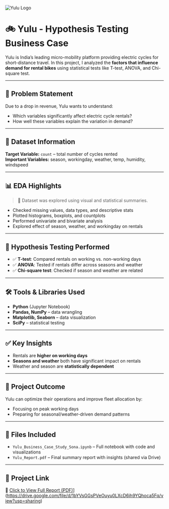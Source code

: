 ![Yulu Logo](https://drive.google.com/file/d/12tA5msL1J8QMER-NqtkePmu8sRiM5PMd/view?usp=sharing)

# 🚲 Yulu - Hypothesis Testing Business Case

Yulu is India’s leading micro-mobility platform providing electric cycles for short-distance travel. In this project, I analyzed the **factors that influence demand for rental bikes** using statistical tests like T-test, ANOVA, and Chi-square test.

---

## 🧠 Problem Statement

Due to a drop in revenue, Yulu wants to understand:
- Which variables significantly affect electric cycle rentals?
- How well these variables explain the variation in demand?

---

## 📂 Dataset Information

**Target Variable:** `count` – total number of cycles rented  
**Important Variables:** season, workingday, weather, temp, humidity, windspeed

---

## 📊 EDA Highlights

> 📌 Dataset was explored using visual and statistical summaries.

- Checked missing values, data types, and descriptive stats
- Plotted histograms, boxplots, and countplots
- Performed univariate and bivariate analysis
- Explored effect of season, weather, and workingday on rentals

---

## 🧪 Hypothesis Testing Performed

- ✅ **T-test**: Compared rentals on working vs. non-working days  
- ✅ **ANOVA**: Tested if rentals differ across seasons and weather  
- ✅ **Chi-square test**: Checked if season and weather are related

---

## 🛠️ Tools & Libraries Used

- **Python** (Jupyter Notebook)  
- **Pandas, NumPy** – data wrangling  
- **Matplotlib, Seaborn** – data visualization  
- **SciPy** – statistical testing

---

## ✅ Key Insights

- Rentals are **higher on working days**
- **Seasons and weather** both have significant impact on rentals
- Weather and season are **statistically dependent**

---

## 📌 Project Outcome

Yulu can optimize their operations and improve fleet allocation by:
- Focusing on peak working days  
- Preparing for seasonal/weather-driven demand patterns

---

## 📁 Files Included

- `Yulu_Business_Case_Study_Sona.ipynb` – Full notebook with code and visualizations  
- `Yulu_Report.pdf` – Final summary report with insights (shared via Drive)

---

## 🔗 Project Link

📄 [Click to View Full Report (PDF)]([https://drive.google.com/file/d/1N5j3xPq79R1aiR2Vd0Uh45nB7REQbQ0U/view?usp=sharing)](https://drive.google.com/file/d/1bYVsGGsPVeOuyu0LXcD6ih9YQhoca5Fq/view?usp=sharing)

